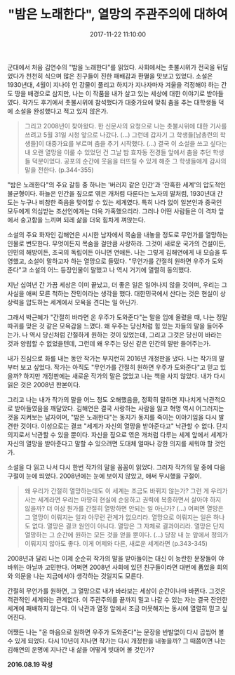 ﻿---
layout: post_page
title: '"밤은 노래한다", 열망의 주관주의에 대하여'
date: 2017-11-22 11:10:00
categories: jekyll update
---

군대에서 처음 김연수의 "밤을 노래한다"를 읽었다. 사회에서는 촛불시위가 전국을 뒤덮었다가 천천히 식으며 많은 친구들이 진한 패배감과 환멸을 맛보고 있었다. 소설은 1930년대, 4월이 지나야 언 강물이 풀리고 하지가 지나자마자 겨울을 걱정해야 하는 간도 땅을 배경으로 삼지만, 나는 이 작품을 내가 살고 있는 세상에 대한 이야기로 받아들였다. 작가도 후기에서 촛불시위에 참석했다가 대중가요에 맞춰 춤을 추는 대학생들 덕에 소설을 완성했다고 적고 있지 않은가.


>그리고 2008년이 찾아왔다. 한 신문사의 요청으로 나는 촛불시위에 대한 기사를 쓰려고 5월 31일 시청 앞으로 나갔다. (...) 그런데 갑자기 그 학생들[남총련의 학생들]이 대중가요를 부르며 춤을 추기 시작했다. (...) 결국 이 소설을 쓰고 싶다는 내 오랜 열망을 이룰 수 있었던 건 그날 밤 효자동 전경들 앞에서 춤을 추던 학생들 덕분이었다. 공포의 순간에 웃음을 터뜨릴 수 있게 해준 그 학생들에게 감사의 말을 전한다. (p.344-355)

"밤은 노래한다"의 주요 갈등 중 하나는 '버러지 같은 인간'과 '잔혹한 세계'의 압도적인 불균형이다. 하늘은 인간을 짚으로 엮은 개처럼 다룬다는 노자의 말처럼, 1930년대 간도는 누구나 비참한 죽음을 맞이할 수 있는 세계였다. 특히 나라 없이 일본인과 중국인 모두에게 의심받는 조선인에게는 더욱 가혹했으리라. 그러나 어떤 사람들은 이 격차 앞에서 숭고함을 느끼며 되레 삶을 더욱 힘차게 껴앉는다.

소설의 주요 화자인 김해연은 시시한 남자에서 목숨을 내놓을 정도로 무언가를 열망하는 인물로 변모한다. 무엇이든지 목숨을 걸만큼 사랑하라. 그것이 새로운 국가의 건설이든, 인민의 해방이든, 조국의 독립이든 아니면 연애든. 나는 그렇게 김해연에게 내 모습을 투영했고, 소설이 말하고자 하는 열망으로 들떴다. "무언가를 간절히 원하면 우주가 도와준다"고 소설의 어느 등장인물이 말했고 나 역시 거기에 열렬히 동의했다.

지난 십여년 간 가끔 세상은 이미 끝났고, 더 좋은 일은 일어나지 않을 것이며, 우리는 그 사실을 애써 모른 척하는 잔민이라는 생각을 했다. 대한민국에서 산다는 것은 현실이 상상력을 압도하는 세계에서 모욕을 견디는 일 아닌가.

그래서 박근혜가 "간절히 바라면 온 우주가 도와준다"는 말을 입에 올렸을 때, 나는 정말 따귀를 맞은 것 같은 모욕감을 느꼈다. 왜 우주는 당신처럼 힘 있는 자들의 말을 들어주는가. 나 역시 당신처럼 간절하게 원하는 것이 있었는데, 그리고 그것은 당신이 바라는 것과 양립할 수 없었을텐데, 그런데 왜 우주는 당신 같은 인간의 말만 들어주는가.

내가 진심으로 화를 내는 동안 작가는 부지런히 2016년 개정판을 냈다. 나는 작가의 말부터 보고 싶었다. 작가는 아직도 "무언가를 간절히 원하면 우주가 도와준다"고 믿고 있을까? 하지만 개정판에는 새로운 작가의 말은 없었고 나는 책을 사지 않았다. 내가 다시 읽은 것은 2008년 판본이다.

그리고 나는 내가 작가의 말을 어느 정도 오해했음을, 정확히 말하면 지나치게 낙관적으로 받아들였음을 깨달았다. 김해연은 결국 사랑하는 사람을 잃고 혁명 역시 어그러지는 것을 지켜보는 남자이며, "밤은 노래한다"는 동지가 동지를 죽이는 이야기임을 다시 발견한 것이다. 이성으로는 결코 "세계가 자신의 열망을 받아준다고" 낙관할 수 없다. 단지 의지로서 낙관할 수 있을 뿐이다. 자신을 짚으로 엮은 개처럼 다루는 세계 앞에서 세계가 자신의 열망을 받아준다고 말할 수 있으려면 도대체 얼마나 강한 의지를 세워야 할 것인가.

소설을 다 읽고 나서 다시 한번 작가의 말을 꼼꼼이 읽었다. 그러자 작가의 말 중에 다음 구절이 눈에 띄었다. 2008년에는 눈에 보이지 않았고, 애써 무시했을 구절이.

> 왜 우리가 간절히 열망하는데도 이 세계는  조금도 바뀌지 않는가? 그런 게 우리가 사는 세계라면 우리는 마땅히 현실에 순응하고 권력에 복종하면서 살아야 하지 않을까? 더 이상 뭔가를 간절히 열망하면 안되는 일 아닌가? (...) 어쩌면 열망은 그 열망이 이뤄지는 일과 아무런 관계가 없으리라. 열망으로 이뤄지는 일은 하나도 없다. 열망은 결코 원인이 아니다. 열망은 그 자체로 결과이리라. 열망은 단지 열망하는 그 순간에 원하는 모든 것을 얻을 뿐이다. (...) 당장 내 눈 앞에서 정의가 이뤄지지 않아도 좋다. 이게 어제와 다른, 새로운 세계라면 (p.343-345)

2008년과 달리 나는 이제 순순히 작가의 말을 받아들이는 대신 이 능란한 문장들이 야바위는 아닐까 고민한다. 어쩌면 2008년 사회에 있던 친구들이라면 대번에 품었을 회의와 의문을 나는 지금에서야 생각하는 것일지도 모른다.

간절히 무언가를 원하면, 그 열망으로 내가 바라보는 세상이 순간이나마 바뀐다. 그것은 객관적인 세계와는 관계없다. 이 주관주의를 끝까지 밀고 나갈 수 있는 자는 결국 잔인한 세계에 패배하지 않는다. 이 낙관과 열정 앞에서 조금 머뭇해지는 동시에 열렬히 믿고 싶어진다.

어쨌든 나는 "온 마음으로 원하면 우주가 도와준다"는 문장을 반발없이 다시 곱씹어 볼 수 있게 되었다. 다시 10년이 지나면 작가는 다시 개정판을 내놓을까? 그 때쯤이면 나는 김해연의 운명에 지나간 내 삶을 어떻게 빗대어 볼 것인가?

**2016.08.19 작성**
